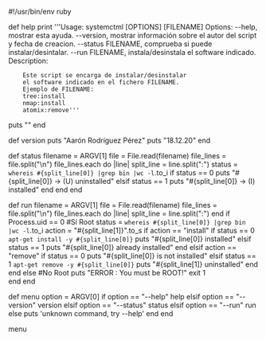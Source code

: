 #!/usr/bin/env ruby




def help
  print '''Usage:
        systemctml [OPTIONS] [FILENAME]
Options:
        --help, mostrar esta ayuda.
        --version, mostrar información sobre el autor del script
                   y fecha de creacion.
        --status FILENAME, comprueba si puede instalar/desintalar.
        --run FILENAME, instala/desinstala el software indicado.
Description:

        Este script se encarga de instalar/desinstalar
        el software indicado en el fichero FILENAME.
        Ejemplo de FILENAME:
        tree:install
        nmap:install
        atomix:remove'''
  puts ""
end

def version
  puts "Aarón Rodríguez Pérez"
  puts "18.12.20"
end

def status
  filename = ARGV[1]
  file = File.read(filename)
  file_lines = file.split("\n")
    file_lines.each do |line|
      split_line = line.split(":")
      status = `whereis #{split_line[0]} |grep bin |wc -l`.to_i
        if status == 0
          puts "#{split_line[0]} -> (U) uninstalled"
        elsif status == 1
          puts "#{split_line[0]} -> (I) installed"
        end
    end
end

def run
filename = ARGV[1]
  file = File.read(filename)
  file_lines = file.split("\n")
    file_lines.each do |line|
      split_line = line.split(":")
    end
  if Process.uid == 0 #Sí Root
    status = `whereis #{split_line[0]} |grep bin |wc -l`.to_i
    action = "#{split_line[1]}".to_s
      if action == "install"
        if status == 0
          `apt-get install -y #{split_line[0]}`
          puts "#{split_line[0]} installed"
        elsif status == 1
          puts "#{split_line[0]} already installed"
        end
      elsif action == "remove"
        if status == 0
          puts "#{split_line[0]} is not installed"
        elsif status == 1
          `apt-get remove -y #{split_line[0]}`
          puts "#{split_line[1]} uninstalled"
        end
      end
  else                #No Root 
	puts "ERROR : You must be ROOT!"
	exit 1         
  end
end

def menu
  option = ARGV[0] 
  if option == "--help"
    help
  elsif option == "--version"
    version
  elsif option == "--status"
    status
  elsif option == "--run"
    run
  else
    puts 'unknown command, try --help'
  end
end

menu

